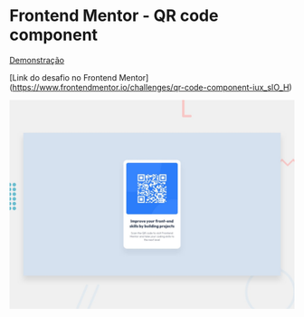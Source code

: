 # Frontend Mentor - QR code component

[Demonstração](https://vicentecalfo.github.io/qr-code-component/index.html)

[Link do desafio no Frontend Mentor] (https://www.frontendmentor.io/challenges/qr-code-component-iux_sIO_H)


![Design preview for the QR code component coding challenge](./design/desktop-preview.jpg)
